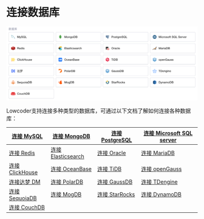 # 连接数据库

![](../assets/1_1_7-20231002181401-nfbp5c7.png)​

Lowcoder支持连接多种类型的数据库，可通过以下文档了解如何连接各种数据库：

|[连接 MySQL](https://majiang.co/docs/database/mysql)|[连接 MongoDB](https://majiang.co/docs/database/mongodb)|[连接 PostgreSQL](https://majiang.co/docs/database/postgresql)|[连接 Microsoft SQL server](https://majiang.co/docs/database/ms-SQL-server)|
| --| --| --| --|
|[连接 Redis](https://majiang.co/docs/database/redis)|[连接 Elasticsearch](https://majiang.co/docs/database/elasticsearch)|[连接 Oracle](https://majiang.co/docs/database/oracle)|[连接 MariaDB](https://majiang.co/docs/database/mariadb)|
|[连接 ClickHouse](https://majiang.co/docs/database/clickhouse)|[连接 OceanBase](https://majiang.co/docs/database/oceanbase)|[连接 TiDB](https://majiang.co/docs/database/TiDB)|[连接 openGauss](https://majiang.co/docs/database/openGauss)|
|[连接达梦 DM](https://majiang.co/docs/database/dameng)|[连接 PolarDB](https://majiang.co/docs/database/polardb)|[连接 GaussDB](https://majiang.co/docs/database/gaussdb)|[连接 TDengine](https://majiang.co/docs/database/tdengine)|
|[连接 SequoiaDB](https://majiang.co/docs/database/sequoiadb)|[连接 MogDB](https://majiang.co/docs/database/mogdb)|[连接 StarRocks](https://majiang.co/docs/database/starrocks)|[连接 DynamoDB](https://majiang.co/docs/database/dynamodb)|
|[连接 CouchDB](https://majiang.co/docs/database/couchdb)||||
